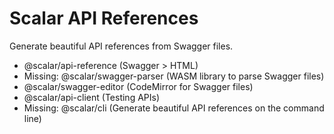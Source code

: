 # Scalar API References

Generate beautiful API references from Swagger files.

- @scalar/api-reference (Swagger > HTML)
- Missing: @scalar/swagger-parser (WASM library to parse Swagger files)
- @scalar/swagger-editor (CodeMirror for Swagger files)
- @scalar/api-client (Testing APIs)
- Missing: @scalar/cli (Generate beautiful API references on the command line)
